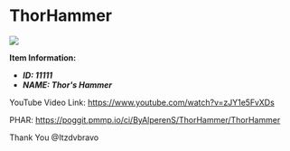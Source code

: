 # ThorHammer

<a href="https://poggit.pmmp.io/p/ThorHammer"><img src="https://poggit.pmmp.io/shield.state/ThorHammer"></a>

**Item Information:**

- ***ID: 11111***
- ***NAME: Thor's Hammer***


YouTube Video Link: https://www.youtube.com/watch?v=zJY1e5FvXDs

PHAR: https://poggit.pmmp.io/ci/ByAlperenS/ThorHammer/ThorHammer

Thank You @Itzdvbravo
